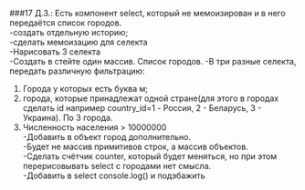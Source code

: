 ###17 Д.З.:
Есть компонент select, который не мемоизирован и в него передаётся список городов.<br>
-создать отдельную историю;  
-сделать мемоизацию для селекта<br>
-Нарисовать 3 селекта<br>
-Создать в стейте один массив. Список городов.
-В три разные селекта, передать различную фильтрацию: 
1. Города у которых есть буква м; 
2. города, которые принадлежат одной стране(для этого в городах сделать id например country_id=1 - Россия, 2 - Беларусь, 3 - Украина). По 3 города.
3. Численность населения > 10000000<br>
-Добавить в объект город дополнительно.  
-Будет не массив примитивов строк, а массив объектов.  
-Сделать счётчик counter, который будет меняться, но при этом перерисовывать select с городами нет смысла.  
-Добавить в select console.log() и подэбажить  